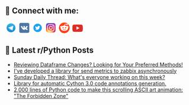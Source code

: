 ## 🔎 Connect with me:
[<img src="https://github.com/bullbesh/bullbesh/blob/main/images/Telegram.png" width="32" height="32" />](https://t.me/bullbesh)
[<img src="https://github.com/bullbesh/bullbesh/blob/main/images/VK.png" width="32" height="32" />](https://vk.com/bullbesh)
[<img src="https://github.com/bullbesh/bullbesh/blob/main/images/Twitter.png" width="32" height="32" />](https://twitter.com/bullbesh1)
[<img src="https://github.com/bullbesh/bullbesh/blob/main/images/Instagram.png" width="32" height="32" />](https://www.instagram.com/bullbesh)
[<img src="https://github.com/bullbesh/bullbesh/blob/main/images/Reddit.png" width="32" height="32" />](https://www.reddit.com/user/bullbesh)
[<img src="https://github.com/bullbesh/bullbesh/blob/main/images/YouTube.png" width="32" height="32" />](https://www.youtube.com/channel/UCtfjRs6uzgq5mfm8S06WTcg)

## 📕 Latest r/Python Posts
<!-- BLOG-POST-LIST:START -->
- [Reviewing Dataframe Changes? Looking for Your Preferred Methods!](https://www.reddit.com/r/Python/comments/1cpyem9/reviewing_dataframe_changes_looking_for_your/)
- [I&#39;ve developed a library for send metrics to zabbix asynchronously](https://www.reddit.com/r/Python/comments/1cpw67l/ive_developed_a_library_for_send_metrics_to/)
- [Sunday Daily Thread: What&#39;s everyone working on this week?](https://www.reddit.com/r/Python/comments/1cputlh/sunday_daily_thread_whats_everyone_working_on/)
- [Library for automatic Cython 3.0 code annotations generation.](https://www.reddit.com/r/Python/comments/1cpqh34/library_for_automatic_cython_30_code_annotations/)
- [2,000 lines of Python code to make this scrolling ASCII art animation: &quot;The Forbidden Zone&quot;](https://www.reddit.com/r/Python/comments/1cpq2d9/2000_lines_of_python_code_to_make_this_scrolling/)
<!-- BLOG-POST-LIST:END -->

